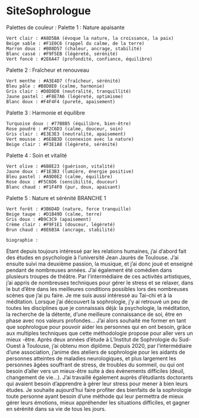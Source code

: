 # SiteSophrologue

Palettes de couleur :
Palette 1 : Nature apaisante

    Vert clair : #A8D5BA (évoque la nature, la croissance, la paix)
    Beige sable : #F1E0C6 (rappel du calme, de la terre)
    Marron doux : #B08D57 (chaleur, ancrage, stabilité)
    Blanc cassé : #F9F5EB (légèreté, sérénité)
    Vert foncé : #2E6A47 (profondité, confiance, équilibre)

Palette 2 : Fraîcheur et renouveau

    Vert menthe : #A3E4D7 (fraîcheur, sérénité)
    Bleu pâle : #B8D8E0 (calme, harmonie)
    Gris clair : #D8D8D8 (neutralité, tranquillité)
    Jaune pastel : #F8E7A6 (légèreté, optimisme)
    Blanc doux : #F4F4F4 (pureté, apaisement)

Palette 3 : Harmonie et équilibre

    Turquoise doux : #77B8B5 (équilibre, bien-être)
    Rose poudré : #F2C6D3 (calme, douceur, soin)
    Gris clair : #E3E3E3 (neutralité, apaisement)
    Vert mousse : #6E8B3D (connexion avec la nature)
    Beige clair : #F3E1A8 (légèreté, sérénité)

Palette 4 : Soin et vitalité

    Vert olive : #6B8E23 (guérison, vitalité)
    Jaune doux : #F1E3B3 (lumière, énergie positive)
    Bleu pastel : #A9D0E2 (calme, équilibre)
    Rose doux : #F5C6D6 (sensibilité, douceur)
    Blanc chaud : #F1F4F0 (pur, doux, apaisant)

Palette 5 : Nature et sérénité  BRANCHE 1

    Vert forêt : #3B6D4D (nature, force tranquille)
    Beige taupe : #D1B49D (calme, terre)
    Gris doux : #B9C3C9 (apaisement)
    Crème clair : #F9F1E1 (douceur, légèreté)
    Brun chaud : #8E6B3A (ancrage, stabilité)

    biographie : 
    
Etant depuis toujours intéressé par les relations humaines, j’ai d’abord fait des études en
psychologie à l’université Jean Jaurès de Toulouse. J’ai ensuite suivi ma deuxième passion, la
musique, et j’ai donc joué et enseigné pendant de nombreuses années. J’ai également été
comédien dans plusieurs troupes de théâtre. Par l’intermédiaire de ces activités artistiques, j’ai
appris de nombreuses techniques pour gérer le stress et se relaxer, dans le but d’être dans les
meilleures conditions possibles lors des nombreuses scènes que j’ai pu faire. Je me suis aussi
intéressé au Tai-chi et à la méditation.
Lorsque j’ai découvert la sophrologie, j’y ai retrouvé un peu de toutes les disciplines que je
connaissais déjà: la psychologie, la méditation, la recherche de la détente, d’une meilleure
connaissance de soi, être en phase avec nos valeurs profondes… J’ai alors souhaité me former
en tant que sophrologue pour pouvoir aider les personnes qui en ont besoin, grâce aux multiples
techniques que cette méthodologie propose pour aller vers un mieux -être.
Après deux années d’étude à L’Institut de Sophrologie du Sud-Ouest à Toulouse, j’ai obtenu mon
diplôme.
Depuis 2020, par l’intermédiaire d’une association, j’anime des ateliers de sophrologie pour les
aidants de personnes atteintes de maladies neurologiques, et plus largement les personnes âgées
souffrant de stress, de troubles du sommeil, ou qui ont besoin d’aller vers un mieux-être suite à
des évènements difficiles (deuil, changement de vie…).
J’ai travaillé également auprès d’étudiants doctorants qui avaient besoin d’apprendre à gérer leur
stress pour mener à bien leurs études.
Je souhaite aujourd’hui faire profiter des bienfaits de la sophrologie toute personne ayant besoin
d’une méthode qui leur permettra de mieux gérer leurs émotions, mieux appréhender les
situations difficiles, et gagner en sérénité dans sa vie de tous les jours.